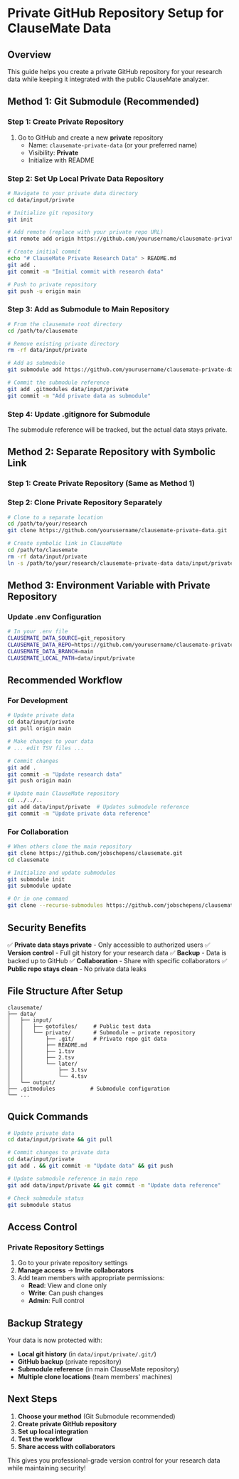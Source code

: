 # Private GitHub Repository Setup for ClauseMate Data

## Overview

This guide helps you create a private GitHub repository for your research data while keeping it integrated with the public ClauseMate analyzer.

## Method 1: Git Submodule (Recommended)

### Step 1: Create Private Repository

1. Go to GitHub and create a new **private** repository
   - Name: `clausemate-private-data` (or your preferred name)
   - Visibility: **Private**
   - Initialize with README

### Step 2: Set Up Local Private Data Repository

```bash
# Navigate to your private data directory
cd data/input/private

# Initialize git repository
git init

# Add remote (replace with your private repo URL)
git remote add origin https://github.com/yourusername/clausemate-private-data.git

# Create initial commit
echo "# ClauseMate Private Research Data" > README.md
git add .
git commit -m "Initial commit with research data"

# Push to private repository
git push -u origin main
```

### Step 3: Add as Submodule to Main Repository

```bash
# From the clausemate root directory
cd /path/to/clausemate

# Remove existing private directory
rm -rf data/input/private

# Add as submodule
git submodule add https://github.com/yourusername/clausemate-private-data.git data/input/private

# Commit the submodule reference
git add .gitmodules data/input/private
git commit -m "Add private data as submodule"
```

### Step 4: Update .gitignore for Submodule

The submodule reference will be tracked, but the actual data stays private.

## Method 2: Separate Repository with Symbolic Link

### Step 1: Create Private Repository (Same as Method 1)

### Step 2: Clone Private Repository Separately

```bash
# Clone to a separate location
cd /path/to/your/research
git clone https://github.com/yourusername/clausemate-private-data.git

# Create symbolic link in ClauseMate
cd /path/to/clausemate
rm -rf data/input/private
ln -s /path/to/your/research/clausemate-private-data data/input/private
```

## Method 3: Environment Variable with Private Repository

### Update .env Configuration

```bash
# In your .env file
CLAUSEMATE_DATA_SOURCE=git_repository
CLAUSEMATE_DATA_REPO=https://github.com/yourusername/clausemate-private-data.git
CLAUSEMATE_DATA_BRANCH=main
CLAUSEMATE_LOCAL_PATH=data/input/private
```

## Recommended Workflow

### For Development

```bash
# Update private data
cd data/input/private
git pull origin main

# Make changes to your data
# ... edit TSV files ...

# Commit changes
git add .
git commit -m "Update research data"
git push origin main

# Update main ClauseMate repository
cd ../../..
git add data/input/private  # Updates submodule reference
git commit -m "Update private data reference"
```

### For Collaboration

```bash
# When others clone the main repository
git clone https://github.com/jobschepens/clausemate.git
cd clausemate

# Initialize and update submodules
git submodule init
git submodule update

# Or in one command
git clone --recurse-submodules https://github.com/jobschepens/clausemate.git
```

## Security Benefits

✅ **Private data stays private** - Only accessible to authorized users
✅ **Version control** - Full git history for your research data
✅ **Backup** - Data is backed up to GitHub
✅ **Collaboration** - Share with specific collaborators
✅ **Public repo stays clean** - No private data leaks

## File Structure After Setup

```
clausemate/
├── data/
│   ├── input/
│   │   ├── gotofiles/     # Public test data
│   │   └── private/       # Submodule → private repository
│   │       ├── .git/      # Private repo git data
│   │       ├── README.md
│   │       ├── 1.tsv
│   │       ├── 2.tsv
│   │       └── later/
│   │           ├── 3.tsv
│   │           └── 4.tsv
│   └── output/
├── .gitmodules           # Submodule configuration
└── ...
```

## Quick Commands

```bash
# Update private data
cd data/input/private && git pull

# Commit changes to private data
cd data/input/private
git add . && git commit -m "Update data" && git push

# Update submodule reference in main repo
git add data/input/private && git commit -m "Update data reference"

# Check submodule status
git submodule status
```

## Access Control

### Private Repository Settings

1. Go to your private repository settings
2. **Manage access** → **Invite collaborators**
3. Add team members with appropriate permissions:
   - **Read**: View and clone only
   - **Write**: Can push changes
   - **Admin**: Full control

## Backup Strategy

Your data is now protected with:

- **Local git history** (in `data/input/private/.git/`)
- **GitHub backup** (private repository)
- **Submodule reference** (in main ClauseMate repository)
- **Multiple clone locations** (team members' machines)

## Next Steps

1. **Choose your method** (Git Submodule recommended)
2. **Create private GitHub repository**
3. **Set up local integration**
4. **Test the workflow**
5. **Share access with collaborators**

This gives you professional-grade version control for your research data while maintaining security!
